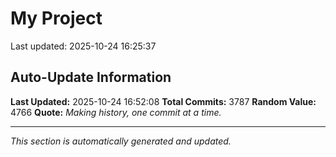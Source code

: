 # My Project


Last updated: 2025-10-24 16:25:37


















































































































































































































































































































































































































































































































































































































































































































































































































































































































































































































































































































































































































































































































































































































































































































































































































































































































































































































































































































































































































































































































































































































































































































































































































































































































































































































































































































































































































































































































































































































































































































































































































































































































































































































































































































































































































































































































































































































































































































































































































































































































































































































































































































































## Auto-Update Information

**Last Updated:** 2025-10-24 16:52:08
**Total Commits:** 3787
**Random Value:** 4766
**Quote:** _Making history, one commit at a time._

---
_This section is automatically generated and updated._